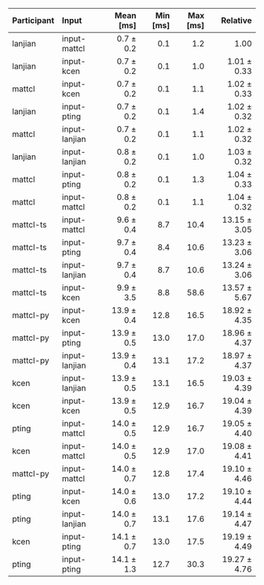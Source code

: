 | Participant | Input | Mean [ms] | Min [ms] | Max [ms] | Relative |
|:---|:---|---:|---:|---:|---:|
| lanjian | input-mattcl | 0.7 ± 0.2 | 0.1 | 1.2 | 1.00 |
| lanjian | input-kcen | 0.7 ± 0.2 | 0.1 | 1.0 | 1.01 ± 0.33 |
| mattcl | input-kcen | 0.7 ± 0.2 | 0.1 | 1.1 | 1.02 ± 0.33 |
| lanjian | input-pting | 0.7 ± 0.2 | 0.1 | 1.4 | 1.02 ± 0.32 |
| mattcl | input-lanjian | 0.7 ± 0.2 | 0.1 | 1.1 | 1.02 ± 0.32 |
| lanjian | input-lanjian | 0.8 ± 0.2 | 0.1 | 1.0 | 1.03 ± 0.32 |
| mattcl | input-pting | 0.8 ± 0.2 | 0.1 | 1.3 | 1.04 ± 0.33 |
| mattcl | input-mattcl | 0.8 ± 0.2 | 0.1 | 1.1 | 1.04 ± 0.32 |
| mattcl-ts | input-mattcl | 9.6 ± 0.4 | 8.7 | 10.4 | 13.15 ± 3.05 |
| mattcl-ts | input-pting | 9.7 ± 0.4 | 8.4 | 10.6 | 13.23 ± 3.06 |
| mattcl-ts | input-lanjian | 9.7 ± 0.4 | 8.7 | 10.6 | 13.24 ± 3.06 |
| mattcl-ts | input-kcen | 9.9 ± 3.5 | 8.8 | 58.6 | 13.57 ± 5.67 |
| mattcl-py | input-kcen | 13.9 ± 0.4 | 12.8 | 16.5 | 18.92 ± 4.35 |
| mattcl-py | input-pting | 13.9 ± 0.5 | 13.0 | 17.0 | 18.96 ± 4.37 |
| mattcl-py | input-lanjian | 13.9 ± 0.4 | 13.1 | 17.2 | 18.97 ± 4.37 |
| kcen | input-lanjian | 13.9 ± 0.5 | 13.1 | 16.5 | 19.03 ± 4.39 |
| kcen | input-kcen | 13.9 ± 0.5 | 12.9 | 16.7 | 19.04 ± 4.39 |
| pting | input-mattcl | 14.0 ± 0.5 | 12.9 | 16.7 | 19.05 ± 4.40 |
| kcen | input-mattcl | 14.0 ± 0.5 | 12.9 | 17.0 | 19.08 ± 4.41 |
| mattcl-py | input-mattcl | 14.0 ± 0.7 | 12.8 | 17.4 | 19.10 ± 4.46 |
| pting | input-kcen | 14.0 ± 0.6 | 13.0 | 17.2 | 19.10 ± 4.44 |
| pting | input-lanjian | 14.0 ± 0.7 | 13.1 | 17.6 | 19.14 ± 4.47 |
| kcen | input-pting | 14.1 ± 0.7 | 13.0 | 17.5 | 19.19 ± 4.49 |
| pting | input-pting | 14.1 ± 1.3 | 12.7 | 30.3 | 19.27 ± 4.76 |
